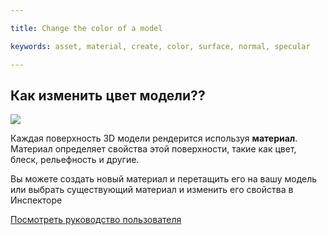 ---
title: Change the color of a model
keywords: asset, material, create, color, surface, normal, specular
---

## Как изменить цвет модели??

<img src="https://s3-eu-west-1.amazonaws.com/static.playcanvas.com/instructions/change_material.gif"/>

Каждая поверхность 3D модели рендерится используя **материал**. Материал определяет свойства этой поверхности, такие как цвет, блеск, рельефность и другие.

Вы можете создать новый материал и перетащить его на вашу модель или выбрать существующий материал и изменить его свойства в Инспекторе

<a class="docs" href="http://developer.playcanvas.com/en/user-manual/assets/materials/" target="_blank">Посмотреть руководство пользователя</a>

